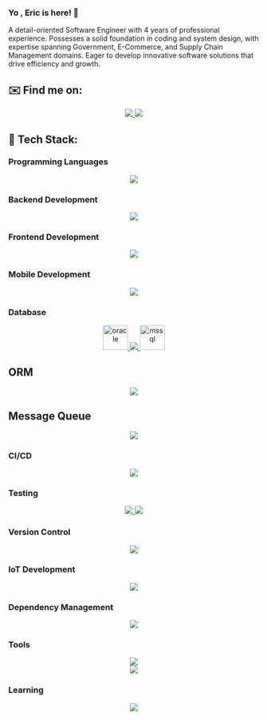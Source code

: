 
### Yo , Eric is here! 👋

A detail-oriented Software Engineer with 4 years of professional experience. Possesses a solid foundation in coding and system design, with expertise spanning Government, E-Commerce, and Supply Chain Management domains. Eager to develop innovative software solutions that drive efficiency and growth.

## ✉️ Find me on:
<p style="text-align: center;">
    <a href="https://sg.linkedin.com/in/pang-zhen-tong-8437b8207">
        <img src="https://skillicons.dev/icons?i=linkedin&perline=5" />
    </a>
    <a href="mailto:erictong1@protonmail.com.com">
    <img src="https://go-skill-icons.vercel.app/api/icons?i=proton	" />
  </a>
</p>

## 🧰 Tech Stack:
### Programming Languages
<p style="text-align: center;">
  <a href="https://skillicons.dev">
    <img src="https://skillicons.dev/icons?i=java,js,ts,python&perline=5" />
  </a>
</p> 

### Backend Development
<p style="text-align: center;">
  <a href="https://skillicons.dev">
    <img src="https://skillicons.dev/icons?i=spring,nodejs,express&perline=5" />
  </a>
</p>

### Frontend Development
<p style="text-align: center;">
  <a href="https://skillicons.dev">
     <img src="https://skillicons.dev/icons?i=react,angular,nextjs,tailwind,html,css&perline=5" />
  </a>
</p>

### Mobile Development
<p style="text-align: center;">
    <a href="https://skillicons.dev">
        <img src="https://skillicons.dev/icons?i=flutter,react&perline=5" />
    </a>
</p>

### Database
<p style="text-align: center;">
  <a href="https://skillicons.dev">
    <img src="https://user-images.githubusercontent.com/25181517/117208736-bdedc080-adf5-11eb-912f-61c7d43705f6.png"  alt="oracle" width="50"/>
    <img src="https://skillicons.dev/icons?i=mysql,postgres,mongodb,sqlite,redis&perline=5" />
    <img src="https://user-images.githubusercontent.com/25181517/183911544-95ad6ba7-09bf-4040-ac44-0adafedb9616.png"  alt="mssql" width="50"/>
  </a>
</p>

## ORM
<p style="text-align: center;">
  <a href="https://skillicons.dev">
    <img src="https://skillicons.dev/icons?i=hibernate,prisma&perline=5" />
  </a>
</p>

## Message Queue
<p style="text-align: center;">
  <a href="https://skillicons.dev">
    <img src="https://skillicons.dev/icons?i=kafka&perline=5" />
  </a>
</p>

### CI/CD
<p style="text-align: center;">
  <a href="https://skillicons.dev">
    <img src="https://skillicons.dev/icons?i=jenkins,docker,ansible&perline=5" />
  </a>
</p>

### Testing
<p style="text-align: center;">
  <a href="https://skillicons.dev">
    <img src="https://skillicons.dev/icons?i=postman,selenium&perline=5" />
    </a>
   <a href="https://go-skill-icons.vercel.app/">
    <img src="https://go-skill-icons.vercel.app/api/icons?i=puppeteer" />
  </a>
</p>

### Version Control
<p style="text-align: center;">
  <a href="https://skillicons.dev">
    <img src="https://skillicons.dev/icons?i=git,gitlab,github,bitbucket&perline=5" />
  </a>
</p>

### IoT Development
<p style="text-align: center;">
  <a href="https://skillicons.dev">
    <img src="https://skillicons.dev/icons?i=raspberrypi&perline=5" />
  </a>
</p>

### Dependency Management
<p style="text-align: center;">
  <a href="https://skillicons.dev">
    <img src="https://skillicons.dev/icons?i=maven,pnpm,npm,yarn&perline=5" />
  </a>
</p>

### Tools
<p style="text-align: center;">
  <a href="https://skillicons.dev">
    <img src="https://skillicons.dev/icons?i=md,vim,idea,vscode,androidstudio&perline=5" />
  </a>
  <br>
   <a href="https://go-skill-icons.vercel.app/">
    <img src="https://go-skill-icons.vercel.app/api/icons?i=datagrip,dbeaver,swagger,pm2,oracle" />
  </a>
</p>

### Learning
<p style="text-align: center;">
  <a href="https://skillicons.dev">
    <img src="https://skillicons.dev/icons?i=aws,kafka,rust,dartF&perline=5" />
  </a>
</p>
